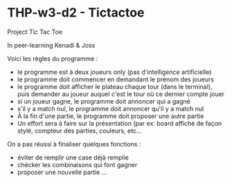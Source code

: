 # THP-w3-d2 - Tictactoe

Project Tic Tac Toe

In peer-learning 
Kenadi & Joss

Voici les règles du programme :

* le programme est à deux joueurs only (pas d'intelligence artificielle)
* le programme doit commencer en demandant le prénom des joueurs
* le programme doit afficher le plateau chaque tour (dans le terminal), puis demander au joueur auquel c'est le tour où ce dernier compte jouer
* si un joueur gagne, le programme doit annoncer qui a gagné
* s'il y a match nul, le programme doit annoncer qu'il y a match nul
* À la fin d'une partie, le programme doit proposer une autre partie
* Un effort sera à faire sur la présentation (par ex: board affiché de façon stylé, compteur des parties, couleurs, etc...


On a pas réussi à finaliser quelques fonctions :
* éviter de remplir une case déjà remplie
* chécker les combinaisons qui font gagner
* proposer une nouvelle partie
...
